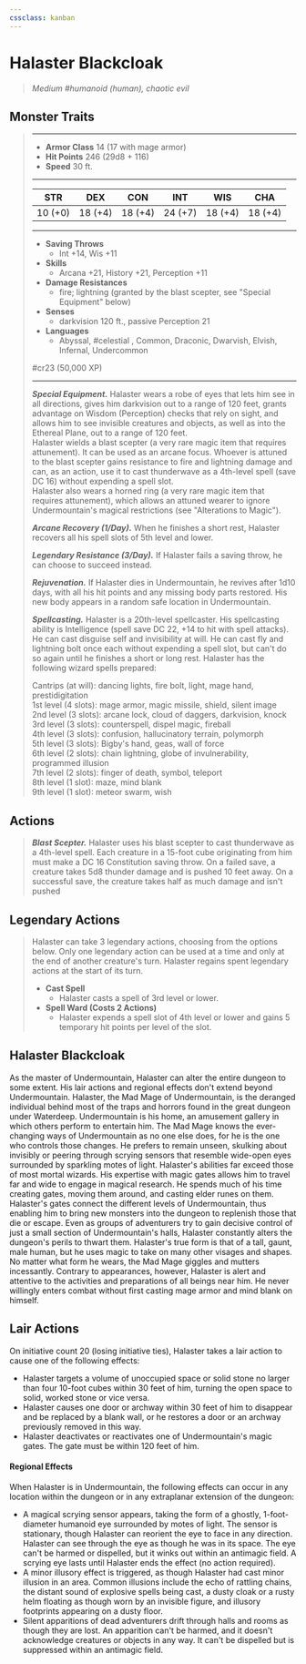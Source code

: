 ```yaml
---
cssclass: kanban
---
```


# Halaster Blackcloak
>*Medium #humanoid (human), chaotic evil*
## Monster Traits
>___
>- **Armor Class** 14 (17 with mage armor)
>- **Hit Points** 246 (29d8 + 116)
>- **Speed** 30 ft.
>___
>|STR|DEX|CON|INT|WIS|CHA|
>|:---:|:---:|:---:|:---:|:---:|:---:|
>|10 (+0)|18 (+4)|18 (+4)|24 (+7)|18 (+4)|18 (+4)|
>___
>- **Saving Throws**
>	 - Int +14, Wis +11
>- **Skills**
>	 - Arcana +21, History +21, Perception +11
>- **Damage Resistances**
>	 - fire; lightning (granted by the blast scepter, see "Special Equipment" below)
>- **Senses**
>	 - darkvision 120 ft., passive Perception 21
>- **Languages**
>	 - Abyssal, #celestial , Common, Draconic, Dwarvish, Elvish, Infernal, Undercommon
>
> #cr23 (50,000 XP)
>___
>***Special Equipment.*** Halaster wears a robe of eyes that lets him see in all directions, gives him darkvision out to a range of 120 feet, grants advantage on Wisdom (Perception) checks that rely on sight, and allows him to see invisible creatures and objects, as well as into the Ethereal Plane, out to a range of 120 feet.  
>Halaster wields a blast scepter (a very rare magic item that requires attunement). It can be used as an arcane focus. Whoever is attuned to the blast scepter gains resistance to fire and lightning damage and can, as an action, use it to cast thunderwave as a 4th-level spell (save DC 16) without expending a spell slot.  
>Halaster also wears a horned ring (a very rare magic item that requires attunement), which allows an attuned wearer to ignore Undermountain's magical restrictions (see "Alterations to Magic").  
>
>***Arcane Recovery (1/Day).*** When he finishes a short rest, Halaster recovers all his spell slots of 5th level and lower.  
>
>***Legendary Resistance (3/Day).*** If Halaster fails a saving throw, he can choose to succeed instead.  
>
>***Rejuvenation.*** If Halaster dies in Undermountain, he revives after 1d10 days, with all his hit points and any missing body parts restored. His new body appears in a random safe location in Undermountain.  
>
>***Spellcasting.*** Halaster is a 20th-level spellcaster. His spellcasting ability is Intelligence (spell save DC 22, +14 to hit with spell attacks). He can cast disguise self and invisibility at will. He can cast fly and lightning bolt once each without expending a spell slot, but can't do so again until he finishes a short or long rest. Halaster has the following wizard spells prepared:  
>
>Cantrips (at will): dancing lights, fire bolt, light, mage hand, prestidigitation  
>1st level (4 slots): mage armor, magic missile, shield, silent image  
>2nd level (3 slots): arcane lock, cloud of daggers, darkvision, knock  
>3rd level (3 slots): counterspell, dispel magic, fireball  
>4th level (3 slots): confusion, hallucinatory terrain, polymorph  
>5th level (3 slots): Bigby's hand, geas, wall of force  
>6th level (2 slots): chain lightning, globe of invulnerability, programmed illusion  
>7th level (2 slots): finger of death, symbol, teleport  
>8th level (1 slot): maze, mind blank  
>9th level (1 slot): meteor swarm, wish  
>
## Actions
>***Blast Scepter.*** Halaster uses his blast scepter to cast thunderwave as a 4th-level spell. Each creature in a 15-foot cube originating from him must make a DC 16 Constitution saving throw. On a failed save, a creature takes 5d8 thunder damage and is pushed 10 feet away. On a successful save, the creature takes half as much damage and isn't pushed  
>
## Legendary Actions
>Halaster can take 3 legendary actions, choosing from the options below. Only one legendary action can be used at a time and only at the end of another creature's turn. Halaster regains spent legendary actions at the start of its turn.
>
>- **Cast Spell**
>	- Halaster casts a spell of 3rd level or lower.
>- **Spell Ward (Costs 2 Actions)**
>	- Halaster expends a spell slot of 4th level or lower and gains 5 temporary hit points per level of the slot.
## Halaster Blackcloak
As the master of Undermountain, Halaster can alter the entire dungeon to some extent. His lair actions and regional effects don't extend beyond Undermountain.
Halaster, the Mad Mage of Undermountain, is the deranged individual behind most of the traps and horrors found in the great dungeon under Waterdeep. Undermountain is his home, an amusement gallery in which others perform to entertain him.
The Mad Mage knows the ever-changing ways of Undermountain as no one else does, for he is the one who controls those changes. He prefers to remain unseen, skulking about invisibly or peering through scrying sensors that resemble wide-open eyes surrounded by sparkling motes of light.
Halaster's abilities far exceed those of most mortal wizards. His expertise with magic gates allows him to travel far and wide to engage in magical research. He spends much of his time creating gates, moving them around, and casting elder runes on them. Halaster's gates connect the different levels of Undermountain, thus enabling him to bring new monsters into the dungeon to replenish those that die or escape. Even as groups of adventurers try to gain decisive control of just a small section of Undermountain's halls, Halaster constantly alters the dungeon's perils to thwart them.
Halaster's true form is that of a tall, gaunt, male human, but he uses magic to take on many other visages and shapes. No matter what form he wears, the Mad Mage giggles and mutters incessantly. Contrary to appearances, however, Halaster is alert and attentive to the activities and preparations of all beings near him. He never willingly enters combat without first casting mage armor and mind blank on himself.
## Lair Actions
On initiative count 20 (losing initiative ties), Halaster takes a lair action to cause one of the following effects:
- Halaster targets a volume of unoccupied space or solid stone no larger than four 10-foot cubes within 30 feet of him, turning the open space to solid, worked stone or vice versa.
- Halaster causes one door or archway within 30 feet of him to disappear and be replaced by a blank wall, or he restores a door or an archway previously removed in this way.
- Halaster deactivates or reactivates one of Undermountain's magic gates. The gate must be within 120 feet of him.
#### Regional Effects
When Halaster is in Undermountain, the following effects can occur in any location within the dungeon or in any extraplanar extension of the dungeon:
- A magical scrying sensor appears, taking the form of a ghostly, 1-foot-diameter humanoid eye surrounded by motes of light. The sensor is stationary, though Halaster can reorient the eye to face in any direction. Halaster can see through the eye as though he was in its space. The eye can't be harmed or dispelled, but it winks out within an antimagic field. A scrying eye lasts until Halaster ends the effect (no action required).
- A minor illusory effect is triggered, as though Halaster had cast minor illusion in an area. Common illusions include the echo of rattling chains, the distant sound of explosive spells being cast, a dusty cloak or a rusty helm floating as though worn by an invisible figure, and illusory footprints appearing on a dusty floor.
- Silent apparitions of dead adventurers drift through halls and rooms as though they are lost. An apparition can't be harmed, and it doesn't acknowledge creatures or objects in any way. It can't be dispelled but is suppressed within an antimagic field.